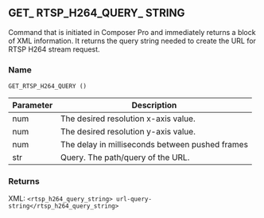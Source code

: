 ## GET\_ RTSP\_H264\_QUERY\_ STRING

Command that is initiated in Composer Pro and immediately returns a block of XML information. It returns the query string needed to create the URL for RTSP H264 stream request.


### Name

`GET_RTSP_H264_QUERY ()`


| Parameter | Description                                     |
| --------- | ----------------------------------------------- |
| num       | The desired resolution x-axis value.            |
| num       | The desired resolution y-axis value.            |
| num       | The delay in milliseconds between pushed frames |
| str       | Query. The path/query of the URL.               |


### Returns

XML: `<rtsp_h264_query_string> url-query-string</rtsp_h264_query_string>`